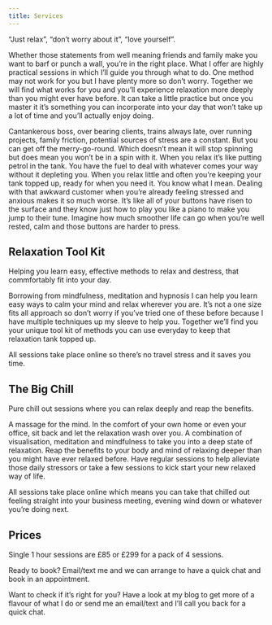 ```yaml
---
title: Services
---
```


“Just relax”, “don’t worry about it”, “love yourself”. 

Whether those statements from well meaning friends and family make you want to barf or punch a wall, you’re in the right place. What I offer are highly practical sessions in which I’ll guide you through what to do. One method may not work for you but I have plenty more so don’t worry. Together we will find what works for you and you’ll experience relaxation more deeply than you might ever have before. It can take a little practice but once you master it it’s something you can incorporate into your day that won’t take up a lot of time and you’ll actually enjoy doing.

Cantankerous boss, over bearing clients, trains always late, over running projects, family friction, potential sources of stress are a constant. But you can get off the merry-go-round. Which doesn’t mean it will stop spinning but does mean you won’t be in a spin with it. When you relax it’s like putting petrol in the tank. You have the fuel to deal with whatever comes your way without it depleting you. When you relax little and often you’re keeping your tank topped up, ready for when you need it. You know what I mean. Dealing with that awkward customer when you’re already feeling stressed and anxious makes it so much worse. It’s like all of your buttons have risen to the surface and they know just how to play you like a piano to make you jump to their tune. Imagine how much smoother life can go when you’re well rested, calm and those buttons are harder to press.  

## Relaxation Tool Kit

Helping you learn easy, effective methods to relax and destress, that commfortably fit into your day.

Borrowing from mindfulness, meditation and hypnosis I can help you learn easy ways to calm your mind and relax wherever you are. It’s not a one size fits all approach so don’t worry if you’ve tried one of these before because I have multiple techniques up my sleeve to help you. Together we’ll find you your unique tool kit of methods you can use everyday to keep that relaxation tank topped up.

All sessions take place online so there’s no travel stress and it saves you time.

## The Big Chill

Pure chill out sessions where you can relax deeply and reap the benefits.

A massage for the mind. In the comfort of your own home or even your office, sit back and let the relaxation wash over you. A combination of visualisation, meditation and mindfulness to take you into a deep state of relaxation. Reap the benefits to your body and mind of relaxing deeper than you might have ever relaxed before. Have regular sessions to help alleviate those daily stressors or take a few sessions to kick start your new relaxed way of life.

All sessions take place online which means you can take that chilled out feeling straight into your business meeting, evening wind down or whatever you’re doing next.

## Prices

Single 1 hour sessions are £85 or £299 for a pack of 4 sessions.

Ready to book? Email/text me and we can arrange to have a quick chat and book in an appointment.

Want to check if it’s right for you? Have a look at my blog to get more of a flavour of what I do or send me an email/text and I’ll call you back for a quick chat.